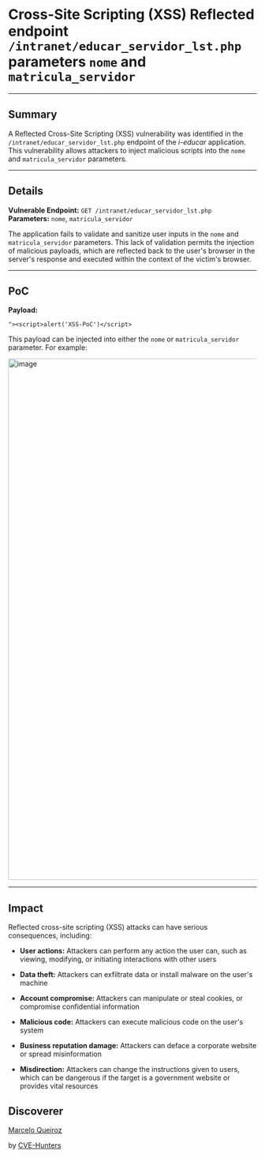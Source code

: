 # Cross-Site Scripting (XSS) Reflected endpoint `/intranet/educar_servidor_lst.php` parameters `nome` and `matricula_servidor`

---

## Summary

A Reflected Cross-Site Scripting (XSS) vulnerability was identified in the `/intranet/educar_servidor_lst.php` endpoint of the _i-educar_ application. This vulnerability allows attackers to inject malicious scripts into the `nome` and `matricula_servidor` parameters.

---

## Details

**Vulnerable Endpoint:** `GET /intranet/educar_servidor_lst.php`  
**Parameters:** `nome`, `matricula_servidor`

The application fails to validate and sanitize user inputs in the `nome` and `matricula_servidor` parameters. This lack of validation permits the injection of malicious payloads, which are reflected back to the user's browser in the server's response and executed within the context of the victim's browser.

---

## PoC

**Payload:**

`"><script>alert('XSS-PoC')</script>`

This payload can be injected into either the `nome` or `matricula_servidor` parameter. For example:


<img width="863" height="1056" alt="image" src="https://github.com/user-attachments/assets/71eca418-a500-45d5-8bda-9218f74e4911" />


---

## Impact

Reflected cross-site scripting (XSS) attacks can have serious consequences, including:

- **User actions:** Attackers can perform any action the user can, such as viewing, modifying, or initiating interactions with other users
    
- **Data theft:** Attackers can exfiltrate data or install malware on the user's machine
    
- **Account compromise:** Attackers can manipulate or steal cookies, or compromise confidential information
    
- **Malicious code:** Attackers can execute malicious code on the user's system
    
- **Business reputation damage:** Attackers can deface a corporate website or spread misinformation
    
- **Misdirection:** Attackers can change the instructions given to users, which can be dangerous if the target is a government website or provides vital resources

## Discoverer

[Marcelo Queiroz](www.linkedin.com/in/marceloqueirozjr) 

by [CVE-Hunters](https://github.com/Sec-Dojo-Cyber-House/cve-hunters)
